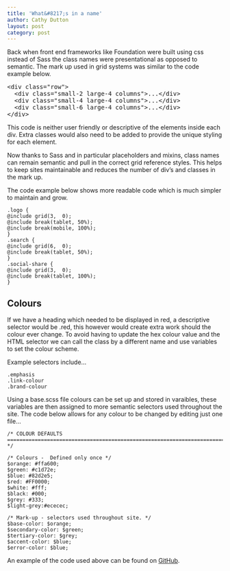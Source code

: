 ```yaml
---
title: 'What&#8217;s in a name'
author: Cathy Dutton
layout: post
category: post
---
```

Back when front end frameworks like Foundation were built using css instead of Sass the class names were presentational as opposed to semantic. The mark up used in grid systems was similar to the code example below.</p>

<pre class="wp-code-highlight prettyprint">&lt;div class="row"&gt;
  &lt;div class="small-2 large-4 columns"&gt;...&lt;/div&gt;
  &lt;div class="small-4 large-4 columns"&gt;...&lt;/div&gt;
  &lt;div class="small-6 large-4 columns"&gt;...&lt;/div&gt;
&lt;/div&gt;</pre>

This code is neither user friendly or descriptive of the elements inside each div. Extra classes would also need to be added to provide the unique styling for each element.

Now thanks to Sass and in particular placeholders and mixins, class names can remain semantic and pull in the correct grid reference styles. This helps to keep sites maintainable and reduces the number of div&#8217;s and classes in the mark up.

The code example below shows more readable code which is much simpler to maintain and grow.

```
.logo {
@include grid(3,  0);
@include break(tablet, 50%);
@include break(mobile, 100%);
}
.search {
@include grid(6,  0);
@include break(tablet, 50%);
}
.social-share {
@include grid(3,  0);
@include break(tablet, 100%);
}
```

<h2 class="heading"> Colours</h2>

If we have a heading which needed to be displayed in red, a descriptive selector would be .red, this however would create extra work should the colour ever change. To avoid having to update the hex colour value and the HTML selector we can call the class by a different name and use variables to set the colour scheme.

Example selectors include&#8230;

```
.emphasis
.link-colour
.brand-colour
```

Using a base.scss file colours can be set up and stored in varaibles, these variables are then assigned to more semantic selectors used throughout the site. The code below allows for any colour to be changed by editing just one file&#8230;

```
/* COLOUR DEFAULTS
========================================================================== */

/* Colours -  Defined only once */
$orange: #ffa600;
$green: #c1d72e;
$blue: #82d2e5;
$red: #FF0000;
$white: #fff;
$black: #000;
$grey: #333;
$light-grey:#ececec;

/* Mark-up - selectors used throughout site. */
$base-color: $orange;
$secondary-color: $green;
$tertiary-color: $grey;
$accent-color: $blue;
$error-color: $blue;
```

An example of the code used above can be found on <a href="https://github.com/cathydutton/bear/blob/master/src/sass/base/_base.scss" target="_blank">GitHub</a>.
